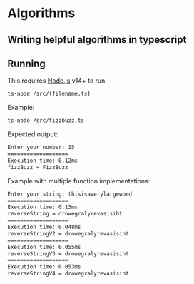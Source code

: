 # Algorithms
## Writing helpful algorithms in typescript

## Running

This requires [Node.js](https://nodejs.org/) v14+ to run.

```sh
ts-node /src/{filename.ts}
```

Example:
```sh
ts-node /src/fizzbuzz.ts
```

Expected output:
```sh
Enter your number: 15
===================
Execution time: 0.12ms
fizzBuzz = FizzBuzz
```

Example with multiple function implementations:
```sh
Enter your string: thisisaverylargeword
===================
Execution time: 0.13ms
reverseString = drowegralyrevasisiht
===================
Execution time: 0.048ms
reverseStringV2 = drowegralyrevasisiht
===================
Execution time: 0.055ms
reverseStringV3 = drowegralyrevasisiht
===================
Execution time: 0.053ms
reverseStringV4 = drowegralyrevasisiht
```
